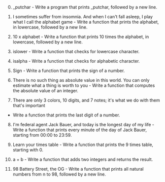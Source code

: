 0. _putchar - Write a program that prints _putchar, followed by a new line.

1. I sometimes suffer from insomnia. And when I can't fall asleep, I play what I call the alphabet game - Write a function that prints the alphabet, in lowercase, followed by a new line.

2. 10 x alphabet - Write a function that prints 10 times the alphabet, in lowercase, followed by a new line.

3. islower - Write a function that checks for lowercase character.

4. isalpha - Write a function that checks for alphabetic character.

5. Sign - Write a function that prints the sign of a number.

6. There is no such thing as absolute value in this world. You can only estimate what a thing is worth to you - Write a function that computes the absolute value of an integer.

7. There are only 3 colors, 10 digits, and 7 notes; it's what we do with them that's important
 - Write a function that prints the last digit of a number.

8. I'm federal agent Jack Bauer, and today is the longest day of my life - Write a function that prints every minute of the day of Jack Bauer, starting from 00:00 to 23:59.

9. Learn your times table - Write a function that prints the 9 times table, starting with 0.

10. a + b - Write a function that adds two integers and returns the result.

11. 98 Battery Street, the OG - Write a function that prints all natural numbers from n to 98, followed by a new line.


